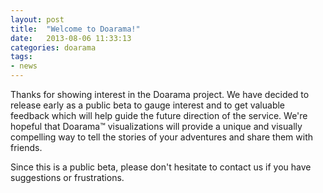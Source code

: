 ```yaml
---
layout: post
title:  "Welcome to Doarama!"
date:   2013-08-06 11:33:13
categories: doarama
tags:
- news
---
```


Thanks for showing interest in the Doarama project.  We have decided to release early as a public beta to gauge interest and to get valuable feedback which will help guide the future direction of the service.  We're hopeful that Doarama&trade; visualizations will provide a unique and visually compelling way to tell the stories of your adventures and share them with friends.

Since this is a public beta, please don't hesitate to contact us if you have suggestions or frustrations.
